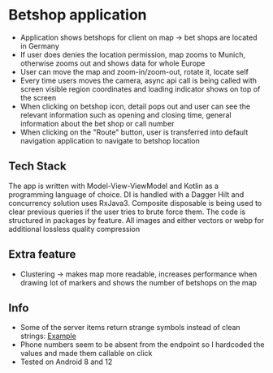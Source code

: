 # Betshop application #

 - Application shows betshops for client on map -> bet shops are located in Germany
 - If user does denies the location permission, map zooms to Munich, otherwise zooms out and shows data for whole Europe
- User can move the map and zoom-in/zoom-out, rotate it, locate self
- Every time users moves the camera, async api call is being called with screen visible region coordinates and loading indicator shows on top of the screen
- When clicking on betshop icon, detail pops out and user can see the relevant information such as opening and closing time, general information about the bet shop or call number
- When clicking on the "Route" button, user is transferred into default navigation application to navigate to betshop location

## Tech Stack ##

The app is written with Model-View-ViewModel and Kotlin as a programming language of choice. DI is handled with a Dagger Hilt and concurrency solution uses RxJava3. Composite disposable is being used to clear previous queries if the user tries to brute force them.
The code is structured in packages by feature.
All images and either vectors or webp for additional lossless quality compression
## Extra feature ##
* Clustering ->  makes map more readable, increases performance when drawing lot of markers and shows the number of betshops on the map 

## Info ##
* Some of the server items return strange symbols instead of clean strings: [Example](https://interview.superology.dev/betshops?boundingBox=50.7481463255406%2C12.610780186951159%2C50.70792419045236%2C12.559317648410799)
* Phone numbers seem to be absent from the endpoint so I hardcoded the values and made them callable on click
* Tested on Android 8 and 12
